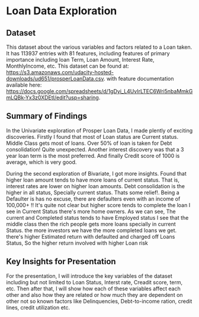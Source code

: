 # Loan Data Exploration

## Dataset

This dataset about the various variables and factors related to a Loan taken. 
It has 113937 entries with 81 features, including features of primary importance including loan Term, Loan Amount, 
Interest Rate, MonthlyIncome, etc. This dataset can be found 
at: https://s3.amazonaws.com/udacity-hosted-downloads/ud651/prosperLoanData.csv. with feature documentation available 
here: https://docs.google.com/spreadsheets/d/1gDyi_L4UvIrLTEC6Wri5nbaMmkGmLQBk-Yx3z0XDEtI/edit?usp=sharing.

## Summary of Findings

In the Univariate exploration of Prosper Loan Data, 
I made plently of exciting discoveries. 
Firstly I found that most of Loan status are Current status. 
Middle Class gets most of loans. 
Over 50% of loan is taken for Debt consolidation! 
Quite unexpected. 
Another interest discovery was that a 3 year loan term is the most preferred. 
And finally Credit score of 1000 is average, which is very good.
 
During the second exploration of Bivariate, 
I got more insights. Found that higher loan amount tends to have more loans of current status. 
That is, interest rates are lower on higher loan amounts. 
Debt consolidation is the higher in all status, Specially current status.
Thats some relief!. Being a Defaulter is has no excuse, 
there are defaulters even with an income of 100,000+ !! 
It's quite not clear but higher score tends to complete the loan
I see in Current Status there's more home owners.
As we can see, The current and Completed status tends to have Employed status
I see that the middle class then the rich people gets more loans specially in current Status.
the more investors we have the more completed loans we get.
there's higher Estimated return with defaulted and charged off Loans Status,
So the higher return involved with higher Loan risk


## Key Insights for Presentation

For the presentation, 
I will introduce the key variables of the dataset including but not limited to Loan Status, 
Interst rate, Creadit score, term, etc. Then after that,
I will show how each of these variables affect each other 
and also how they are related or how much they are dependent on other not so known factors like Delinquencies, 
Debt-to-income ration, credit lines, credit utilization etc.